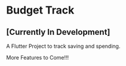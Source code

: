 # Budget Track

## [Currently In Development]

A Flutter Project to track saving and spending.

More Features to Come!!!
